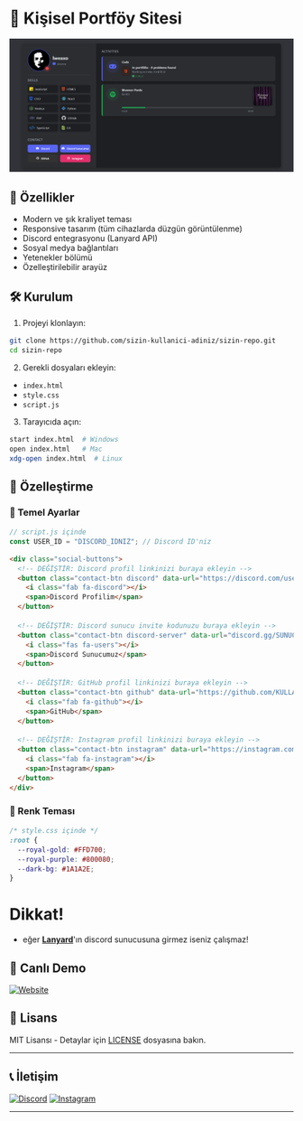 # 👑 Kişisel Portföy Sitesi

![Proje Önizleme](./img/image.png)

## 🌟 Özellikler

- Modern ve şık kraliyet teması
- Responsive tasarım (tüm cihazlarda düzgün görüntülenme)
- Discord entegrasyonu (Lanyard API)
- Sosyal medya bağlantıları
- Yetenekler bölümü
- Özelleştirilebilir arayüz

## 🛠️ Kurulum

1. Projeyi klonlayın:
```bash
git clone https://github.com/sizin-kullanici-adiniz/sizin-repo.git
cd sizin-repo
```

2. Gerekli dosyaları ekleyin:
- `index.html`
- `style.css`
- `script.js`

3. Tarayıcıda açın:
```bash
start index.html  # Windows
open index.html   # Mac
xdg-open index.html  # Linux
```

## 🎨 Özelleştirme

### 🔧 Temel Ayarlar
```javascript
// script.js içinde
const USER_ID = "DISCORD_IDNIZ"; // Discord ID'niz
```

```html
<div class="social-buttons">
  <!-- DEĞİŞTİR: Discord profil linkinizi buraya ekleyin -->
  <button class="contact-btn discord" data-url="https://discord.com/users/DISCORD_ID">
    <i class="fab fa-discord"></i>
    <span>Discord Profilim</span>
  </button>
  
  <!-- DEĞİŞTİR: Discord sunucu invite kodunuzu buraya ekleyin -->
  <button class="contact-btn discord-server" data-url="discord.gg/SUNUCU_INVITE">
    <i class="fas fa-users"></i>
    <span>Discord Sunucumuz</span>
  </button>
  
  <!-- DEĞİŞTİR: GitHub profil linkinizi buraya ekleyin -->
  <button class="contact-btn github" data-url="https://github.com/KULLANICI_ADI">
    <i class="fab fa-github"></i>
    <span>GitHub</span>
  </button>
  
  <!-- DEĞİŞTİR: Instagram profil linkinizi buraya ekleyin -->
  <button class="contact-btn instagram" data-url="https://instagram.com/KULLANICI_ADI">
    <i class="fab fa-instagram"></i>
    <span>Instagram</span>
  </button>
</div>
```

### 🎨 Renk Teması
```css
/* style.css içinde */
:root {
  --royal-gold: #FFD700;
  --royal-purple: #800080;
  --dark-bg: #1A1A2E;
}
```

# Dikkat!

- eğer [**Lanyard**](https://discord.gg/lanyard)'ın discord sunucusuna girmez iseniz çalışmaz!

## 🚀 Canlı Demo

[![Website](https://img.shields.io/badge/🌐-Website-royalblue)](https://lweaxo-portfolyo.vercel.app/)

## 📜 Lisans

MIT Lisansı - Detaylar için [LICENSE](LICENSE) dosyasına bakın.

---

## 📞 İletişim

[![Discord](https://img.shields.io/badge/Discord-LWEAXO-5865F2?style=for-the-badge&logo=discord)](https://discord.com/users/1015356240492245054)
[![Instagram](https://img.shields.io/badge/Instagram-@lweaxo-E4405F?style=for-the-badge&logo=instagram&logoColor=white)](https://instagram.com/lweaxo)

---
